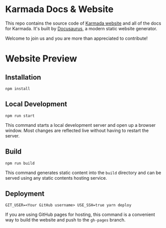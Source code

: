 # Karmada Docs & Website

This repo contains the source code of [Karmada website](http://Karmada.io/) and all of the docs for Karmada.
It's built by [Docusaurus](https://docusaurus.io/), a modern static website generator.

Welcome to join us and you are more than appreciated to contribute!


# Website Preview


## Installation

```console
npm install
```

## Local Development

```console
npm run start
```

This command starts a local development server and open up a browser window. Most changes are reflected live without having to restart the server.

## Build

```console
npm run build
```

This command generates static content into the `build` directory and can be served using any static contents hosting service.

## Deployment

```console
GIT_USER=<Your GitHub username> USE_SSH=true yarn deploy
```

If you are using GitHub pages for hosting, this command is a convenient way to build the website and push to the `gh-pages` branch.
